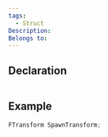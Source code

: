 ```yaml
---
tags:
  - Struct
Description: 
Belongs to:
---
```


## Declaration

```cpp

```

## Example

```cpp
FTransform SpawnTransform;
```
